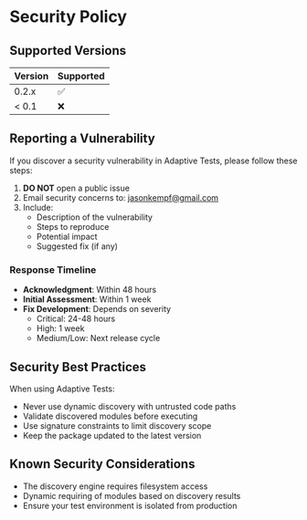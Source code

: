 # Security Policy

## Supported Versions

| Version | Supported          |
| ------- | ------------------ |
| 0.2.x   | :white_check_mark: |
| < 0.1   | :x:                |

## Reporting a Vulnerability

If you discover a security vulnerability in Adaptive Tests, please follow these steps:

1. **DO NOT** open a public issue
2. Email security concerns to: jasonkempf@gmail.com
3. Include:
   - Description of the vulnerability
   - Steps to reproduce
   - Potential impact
   - Suggested fix (if any)

### Response Timeline

- **Acknowledgment**: Within 48 hours
- **Initial Assessment**: Within 1 week
- **Fix Development**: Depends on severity
  - Critical: 24-48 hours
  - High: 1 week
  - Medium/Low: Next release cycle

## Security Best Practices

When using Adaptive Tests:

- Never use dynamic discovery with untrusted code paths
- Validate discovered modules before executing
- Use signature constraints to limit discovery scope
- Keep the package updated to the latest version

## Known Security Considerations

- The discovery engine requires filesystem access
- Dynamic requiring of modules based on discovery results
- Ensure your test environment is isolated from production
